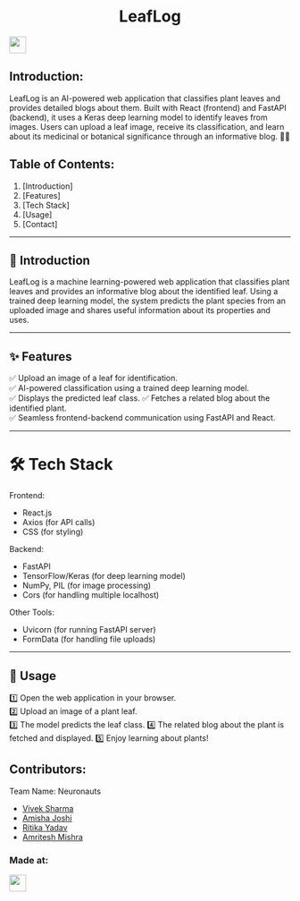 <h1 align="center">LeafLog</h1>
<p align="center">
</p>
<a href="https://weekendofcode.computercodingclub.in/"> <img src="https://i.postimg.cc/njCM24kx/woc.jpg" height=30px> </a>

## Introduction:
  LeafLog is an AI-powered web application that classifies plant leaves and provides detailed blogs about them. Built with React (frontend) and FastAPI (backend), it uses a Keras deep learning model to identify leaves from images. Users can upload a leaf image, receive its classification, and learn about its medicinal or botanical significance through an informative blog. 🚀🌿
  
## Table of Contents:
1. [Introduction] 
2. [Features] 
3. [Tech Stack] 
4. [Usage] 
5. [Contact]

---

## 🌱 Introduction  

LeafLog is a machine learning-powered web application that classifies plant leaves and provides an informative blog about the identified leaf. Using a trained deep learning model, the system predicts the plant species from an uploaded image and shares useful information about its properties and uses.  

---

## ✨ Features  

✅ Upload an image of a leaf for identification.  
✅ AI-powered classification using a trained deep learning model.  
✅ Displays the predicted leaf class.
✅ Fetches a related blog about the identified plant.  
✅ Seamless frontend-backend communication using FastAPI and React.  

---

# 🛠 Tech Stack  

Frontend:
- React.js  
- Axios (for API calls)  
- CSS (for styling)
  
Backend: 
- FastAPI  
- TensorFlow/Keras (for deep learning model)  
- NumPy, PIL (for image processing)
- Cors (for handling multiple localhost)

Other Tools:
- Uvicorn (for running FastAPI server)  
- FormData (for handling file uploads)  

---

## 🚀 Usage  

1️⃣ Open the web application in your browser.  
2️⃣ Upload an image of a plant leaf.  
3️⃣ The model predicts the leaf class. 
4️⃣ The related blog about the plant is fetched and displayed. 
5️⃣ Enjoy learning about plants! 
  

## Contributors:

Team Name: Neuronauts

* [Vivek Sharma](https://github.com/vivekCS007)
* [Amisha Joshi](https://github.com/amisha-013)
* [Ritika Yadav](https://github.com/RitikaYadav-1911)
* [Amritesh Mishra](https://github.com/AMRITESH-MISHRA-15)


### Made at:



<a href="[https://hack36.com](https://weekendofcode.computercodingclub.in/)"> <img src="https://i.postimg.cc/Z9fC676j/devjam.jpg" height=30px> </a>
